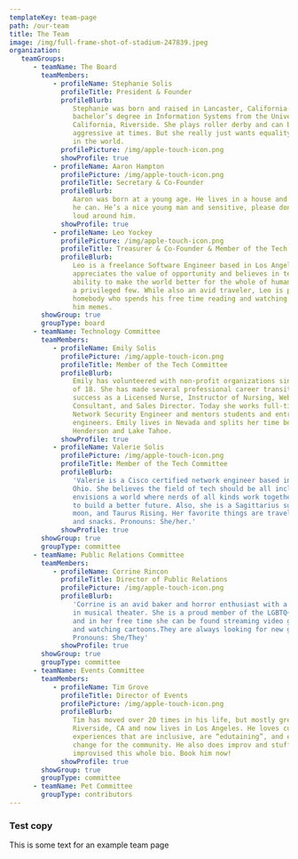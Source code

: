 ```yaml
---
templateKey: team-page
path: /our-team
title: The Team
image: /img/full-frame-shot-of-stadium-247839.jpeg
organization:
   teamGroups:
      - teamName: The Board
        teamMembers:
           - profileName: Stephanie Solis
             profileTitle: President & Founder
             profileBlurb:
                Stephanie was born and raised in Lancaster, California and has a
                bachelor’s degree in Information Systems from the University of
                California, Riverside. She plays roller derby and can be a bit
                aggressive at times. But she really just wants equality and justice
                in the world.
             profilePicture: /img/apple-touch-icon.png
             showProfile: true
           - profileName: Aaron Hampton
             profilePicture: /img/apple-touch-icon.png
             profileTitle: Secretary & Co-Founder
             profileBlurb:
                Aaron was born at a young age. He lives in a house and works when
                he can. He’s a nice young man and sensitive, please don’t be too
                loud around him.
             showProfile: true
           - profileName: Leo Yockey
             profilePicture: /img/apple-touch-icon.png
             profileTitle: Treasurer & Co-Founder & Member of the Tech Committee
             profileBlurb:
                Leo is a freelance Software Engineer based in Los Angeles. He
                appreciates the value of opportunity and believes in technology’s
                ability to make the world better for the whole of humanity, not just
                a privileged few. While also an avid traveler, Leo is primarily a
                homebody who spends his free time reading and watching sports. Send
                him memes.
        showGroup: true
        groupType: board
      - teamName: Technology Committee
        teamMembers:
           - profileName: Emily Solis
             profilePicture: /img/apple-touch-icon.png
             profileTitle: Member of the Tech Committee
             profileBlurb:
                Emily has volunteered with non-profit organizations since the age
                of 18. She has made several professional career transitions, finding
                success as a Licensed Nurse, Instructor of Nursing, Web Technology
                Consultant, and Sales Director. Today she works full-time as a
                Network Security Engineer and mentors students and entry-level
                engineers. Emily lives in Nevada and splits her time between
                Henderson and Lake Tahoe.
             showProfile: true
           - profileName: Valerie Solis
             profilePicture: /img/apple-touch-icon.png
             profileTitle: Member of the Tech Committee
             profileBlurb:
                'Valerie is a Cisco certified network engineer based in Columbus,
                Ohio. She believes the field of tech should be all inclusive and
                envisions a world where nerds of all kinds work together in harmony
                to build a better future. Also, she is a Sagittarius sun, Scorpio
                moon, and Taurus Rising. Her favorite things are traveling, Netflix,
                and snacks. Pronouns: She/her.'
             showProfile: true
        showGroup: true
        groupType: committee
      - teamName: Public Relations Committee
        teamMembers:
           - profileName: Corrine Rincon
             profileTitle: Director of Public Relations
             profilePicture: /img/apple-touch-icon.png
             profileBlurb:
                'Corrine is an avid baker and horror enthusiast with a background
                in musical theater. She is a proud member of the LGBTQ+ community
                and in her free time she can be found streaming video games, singing
                and watching cartoons.They are always looking for new gamer buddies.
                Pronouns: She/They'
             showProfile: true
        showGroup: true
        groupType: committee
      - teamName: Events Committee
        teamMembers:
           - profileName: Tim Grove
             profileTitle: Director of Events
             profilePicture: /img/apple-touch-icon.png
             profileBlurb:
                Tim has moved over 20 times in his life, but mostly grew up in
                Riverside, CA and now lives in Los Angeles. He loves cultivating
                experiences that are inclusive, are “edutaining”, and enact positive
                change for the community. He also does improv and stuff — he even
                improvised this whole bio. Book him now!
             showProfile: true
        showGroup: true
        groupType: committee
      - teamName: Pet Committee
        groupType: contributors
---
```


### Test copy

This is some text for an example team page
